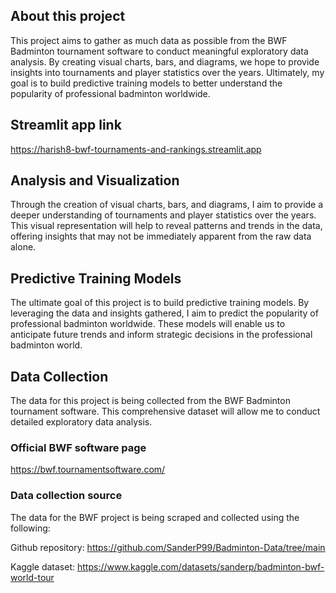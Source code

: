 ## About this project

This project aims to gather as much data as possible from the BWF Badminton tournament software to conduct meaningful exploratory data analysis. By creating visual charts, bars, and diagrams, we hope to provide insights into tournaments and player statistics over the years. Ultimately, my goal is to build predictive training models to better understand the popularity of professional badminton worldwide.

## Streamlit app link
https://harish8-bwf-tournaments-and-rankings.streamlit.app

## Analysis and Visualization

Through the creation of visual charts, bars, and diagrams, I aim to provide a deeper understanding of tournaments and player statistics over the years. This visual representation will help to reveal patterns and trends in the data, offering insights that may not be immediately apparent from the raw data alone.

## Predictive Training Models

The ultimate goal of this project is to build predictive training models. By leveraging the data and insights gathered, I aim to predict the popularity of professional badminton worldwide. These models will enable us to anticipate future trends and inform strategic decisions in the professional badminton world.

## Data Collection

The data for this project is being collected from the BWF Badminton tournament software. This comprehensive dataset will allow me to conduct detailed exploratory data analysis.

### Official BWF software page

https://bwf.tournamentsoftware.com/

### Data collection source

The data for the BWF project is being scraped and collected using the following:

Github repository: https://github.com/SanderP99/Badminton-Data/tree/main

Kaggle dataset: https://www.kaggle.com/datasets/sanderp/badminton-bwf-world-tour
